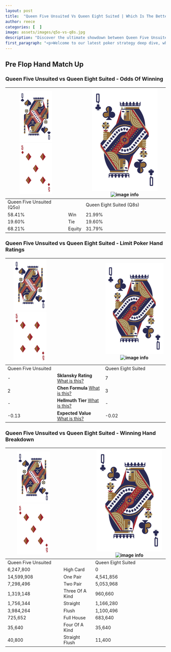 ```yaml
---
layout: post
title:  "Queen Five Unsuited Vs Queen Eight Suited | Which Is The Better Hand In Poker? A Complete Guide"
author: reece
categories: [  ]
image: assets/images/q5o-vs-q8s.jpg
description: "Discover the ultimate showdown between Queen Five Unsuited and Queen Eight Suited in poker! Uncover the odds, strategies, and scenarios where one hand triumphs over the other. Get ready to up your poker game with this thrilling analysis."
first_paragraph: "<p>Welcome to our latest poker strategy deep dive, where we're pitting two distinct hands against each other in a high-stakes showdown: Queen Five Unsuited vs Queen Eight Suited.</p><p>In the dynamic world of poker, every decision counts, and knowing which hand holds the upper hand is key to your success at the table.</p><p>In this article, we'll dissect these two hands, explore the scenarios where one dominates the other, and equip you with the knowledge to make strategic choices that can tip the odds in your favor.</p><p>Get ready to unravel the intriguing dynamics of these poker hands and elevate your game to new heights.</p>"
---
```




[comment]: # (sp0)

## Pre Flop Hand Match Up

<div class="table hand-ratings" markdown="1"> 



### Queen Five Unsuited vs Queen Eight Suited - Odds Of Winning


    
| ![image info](assets/images/hand1/Q.png) ![image info](assets/images/hand1/5o.png) |  | ![image info](assets/images/hand2/Q.png) ![image info](assets/images/hand2/8s.png) |
| -------- | -------- | -------- |
| Queen Five Unsuited (Q5o) |  | Queen Eight Suited (Q8s) |
| 58.41% | Win | 21.99% |
| 19.60% | Tie | 19.60% |
| 68.21% | Equity | 31.79% |




[comment]: # (sp1)



### Queen Five Unsuited vs Queen Eight Suited - Limit Poker Hand Ratings


    
| ![image info](assets/images/hand1/Q.png) ![image info](assets/images/hand1/5o.png) |  | ![image info](assets/images/hand2/Q.png) ![image info](assets/images/hand2/8s.png) |
| -------- | -------- | -------- |
| Queen Five Unsuited |  | Queen Eight Suited |
| - | **Sklansky Rating** [What is this?](/sklansky-rating-explained) | 7 |
| 2 | **Chen Formula** [What is this?](/chen-formula-explained) | 3 |
| - | **Hellmuth Tier** [What is this?](/Hellmuth-tier-explained) | - |
| -0.13 | **Expected Value** [What is this?](/expected-value-explained) | -0.02 |




[comment]: # (sp2)



### Queen Five Unsuited vs Queen Eight Suited - Winning Hand Breakdown


    
| ![image info](assets/images/hand1/Q.png) ![image info](assets/images/hand1/5o.png) |  | ![image info](assets/images/hand2/Q.png) ![image info](assets/images/hand2/8s.png) |
| -------- | -------- | -------- |
| Queen Five Unsuited |  | Queen Eight Suited |
| 6,247,800 | High Card | 0 |
| 14,599,908 | One Pair | 4,541,856 |
| 7,298,496 | Two Pair | 5,053,968 |
| 1,319,148 | Three Of A Kind | 960,660 |
| 1,756,344 | Straight | 1,166,280 |
| 3,984,264 | Flush | 1,100,496 |
| 725,652 | Full House | 683,640 |
| 35,640 | Four Of A Kind | 35,640 |
| 40,800 | Straight Flush | 11,400 |




[comment]: # (sp3)



</div>

[comment]: # (sp4)



[comment]: # (sp5)

